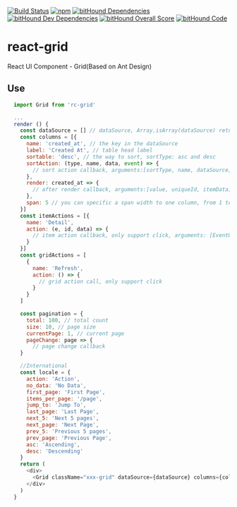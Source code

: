 [![Build Status](https://travis-ci.org/kagawagao/react-grid.svg?branch=master)](https://travis-ci.org/kagawagao/react-grid)
[![npm](https://img.shields.io/npm/v/rc-grid.svg)](https://npmjs.org/package/rc-grid)
[![bitHound Dependencies](https://www.bithound.io/github/kagawagao/react-grid/badges/dependencies.svg)](https://www.bithound.io/github/kagawagao/react-grid/master/dependencies/npm)
[![bitHound Dev Dependencies](https://www.bithound.io/github/kagawagao/react-grid/badges/devDependencies.svg)](https://www.bithound.io/github/kagawagao/react-grid/master/dependencies/npm)
[![bitHound Overall Score](https://www.bithound.io/github/kagawagao/react-grid/badges/score.svg)](https://www.bithound.io/github/kagawagao/react-grid)
[![bitHound Code](https://www.bithound.io/github/kagawagao/react-grid/badges/code.svg)](https://www.bithound.io/github/kagawagao/react-grid)
# react-grid
React UI Component - Grid(Based on Ant Design)

## Use
```javascript
  import Grid from 'rc-grid'

  ...
  render () {
    const dataSource = [] // dataSource, Array.isArray(dataSource) return true
    const columns = [{
      name: 'created_at', // the key in the dataSource
      label: 'Created At', // table head label
      sortable: 'desc', // the way to sort, sortType: asc and desc
      sortAction: (type, name, data, event) => {
        // sort action callback, arguments:[sortType, name, dataSource, EventObject]
      },
      render: created_at => {
        // after render callback, arguments:[value, uniqueId, itemData]
      },
      span: 5 // you can specific a span width to one column, from 1 to 24, default is flexible
    }]
    const itemActions = [{
      name: 'Detail',
      action: (e, id, data) => {
        // item action callback, only support click, arguments: [EventObject, uniqueId, itemData]
      }
    }]
    const gridActions = [
      {
        name: 'Refresh',
        action: () => {
          // grid action call, only support click
        }
      }
    ]

    const pagination = {
      total: 100, // total count
      size: 10, // page size
      currentPage: 1, // current page
      pageChange: page => {
        // page change callback
    }

    //International
    const locale = {
      action: 'Action',
      no_data: 'No Data',
      first_page: 'First Page',
      items_per_page: '/page',
      jump_to: 'Jump To',
      last_page: 'Last Page',
      next_5: 'Next 5 pages',
      next_page: 'Next Page',
      prev_5: 'Previous 5 pages',
      prev_page: 'Previous Page',
      asc: 'Ascending',
      desc: 'Descending'
    }
    return (
      <div>
        <Grid className="xxx-grid" dataSource={dataSource} columns={columns} itemActions={itemActions} gridActions={gridActions} pagination={pagination} locale={locale} uniqueId = "id"/>
      </div>
    )
  }
```
